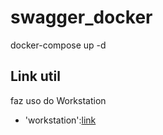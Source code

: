 # swagger_docker

docker-compose up -d

## Link util
faz uso do Workstation
- 'workstation':[link](https://github.com/conceptho/workstation)

